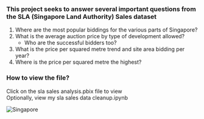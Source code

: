 ### This project seeks to answer several important questions from the SLA (Singapore Land Authority) Sales dataset

1. Where are the most popular biddings for the various parts of Singapore?
2. What is the average auction price by type of development allowed?
    - Who are the successful bidders too?
3. What is the price per squared metre trend and site area bidding per year?
4. Where is the price per squared metre the highest?

### How to view the file?  
Click on the sla sales analysis.pbix file to view  
Optionally, view my sla sales data cleanup.ipynb

![Singapore](https://images.glints.com/unsafe/glints-dashboard.s3.amazonaws.com/company-banner-pic/82b2f478fc3a68c3b11297ee3f7173df.jpg)